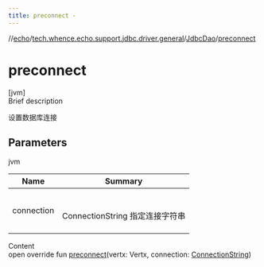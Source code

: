 ```yaml
---
title: preconnect -
---
```

//[echo](../../index.md)/[tech.whence.echo.support.jdbc.driver.general](../index.md)/[JdbcDao](index.md)/[preconnect](preconnect.md)



# preconnect  
[jvm]  
Brief description  


设置数据库连接



## Parameters  
  
jvm  
  
|  Name|  Summary| 
|---|---|
| connection| <br><br>ConnectionString 指定连接字符串<br><br>
  
  
Content  
open override fun [preconnect](preconnect.md)(vertx: Vertx, connection: [ConnectionString](../../tech.whence.echo.dal.connection/-connection-string/index.md))  



